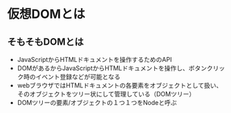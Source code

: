# 仮想DOMとは

## そもそもDOMとは
- JavaScriptからHTMLドキュメントを操作するためのAPI
- DOMがあるからJavaScriptからHTMLドキュメントを操作し、ボタンクリック時のイベント登録などが可能となる
- webブラウザではHTMLドキュメントの各要素をオブジェクトとして扱い、そのオブジェクトをツリー状にして管理している（DOMツリー）
- DOMツリーの要素/オブジェクトの１つ１つをNodeと呼ぶ